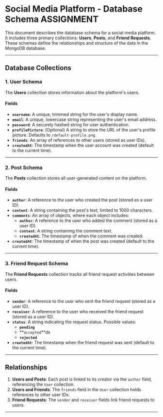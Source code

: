 # **Social Media Platform - Database Schema ASSIGNMENT**

This document describes the database schema for a social media platform. It includes three primary collections: **Users**, **Posts**, and **Friend Requests**. These schemas define the relationships and structure of the data in the MongoDB database.

---

## **Database Collections**

### **1. User Schema**
The **Users** collection stores information about the platform's users.

#### **Fields**
- **`username`**: A unique, trimmed string for the user's display name.
- **`email`**: A unique, lowercase string representing the user's email address.
- **`password`**: A securely hashed string for user authentication.
- **`profilePicture`**: (Optional) A string to store the URL of the user's profile picture. Defaults to `/default-profile.png`.
- **`friends`**: An array of references to other users (stored as user IDs).
- **`createdAt`**: The timestamp when the user account was created (default to the current time).

---

### **2. Post Schema**
The **Posts** collection stores all user-generated content on the platform.

#### **Fields**
- **`author`**: A reference to the user who created the post (stored as a user ID).
- **`content`**: A string containing the post's text, limited to 1000 characters.
- **`comments`**: An array of objects, where each object includes:
  - **`author`**: A reference to the user who added the comment (stored as a user ID).
  - **`content`**: A string containing the comment text.
  - **`createdAt`**: The timestamp of when the comment was created.
- **`createdAt`**: The timestamp of when the post was created (default to the current time).

---

### **3. Friend Request Schema**
The **Friend Requests** collection tracks all friend request activities between users.

#### **Fields**
- **`sender`**: A reference to the user who sent the friend request (stored as a user ID).
- **`receiver`**: A reference to the user who received the friend request (stored as a user ID).
- **`status`**: A string indicating the request status. Possible values:
  - **`pending`**
  - **`accepted`**ds
  - **`rejected`**
- **`createdAt`**: The timestamp when the friend request was sent (default to the current time).

---

## **Relationships**

1. **Users and Posts**: Each post is linked to its creator via the `author` field, referencing the `User` collection.
2. **Users and Friends**: The `friends` field in the `User` collection holds references to other user IDs.
3. **Friend Requests**: The `sender` and `receiver` fields link friend requests to users.

---

